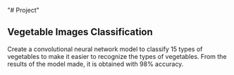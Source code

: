"# Project" 
## Vegetable Images Classification

Create a convolutional neural network model to classify 15 types of vegetables to make it easier to recognize the
types of vegetables. From the results of the model made, it is obtained with 98% accuracy.
